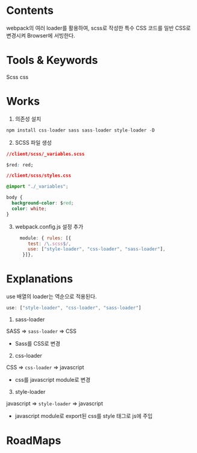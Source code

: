 # Contents

webpack의 여러 loader를 활용하여, scss로 작성한 특수 CSS 코드를
일반 CSS로 변경시켜 Browser에 서빙한다.

# Tools &  Keywords

Scss css
# Works

1. 의존성 설치
```js
npm install css-loader sass sass-loader style-loader -D
```

2. SCSS 파일 생성
```css
//client/scss/_variables.scss

$red: red;

//client/scss/styles.css

@import "./_variables";

body {
  background-color: $red;
  color: white;
}

```

3. webpack.config.js 설정 추가
```js
     module: { rules: [{
        test: /\.scss$/,
        use: ["style-loader", "css-loader", "sass-loader"],
      }]},
```
# Explanations

use 배열의 loader는 역순으로 적용된다.

```js
use: ["style-loader", "css-loader", "sass-loader"]
```

1. sass-loader

SASS => `sass-loader`  => CSS
-  Sass를 CSS로 변경 

2. css-loader

CSS => `css-loader` => javascript
- css를 javascript module로 변경

3. style-loader

javascript => `style-loader` => javascript  
- javascript module로 export된 css를 style 태그로 js에 주입


# RoadMaps